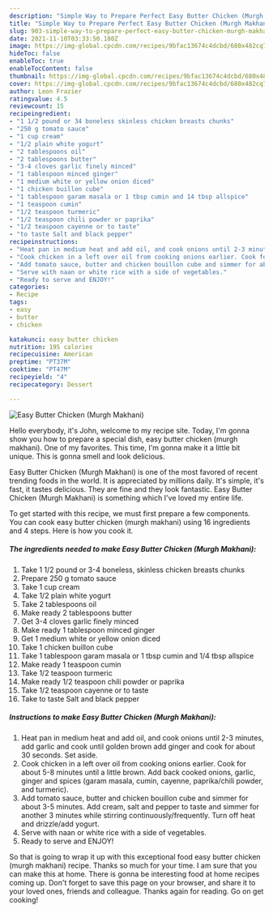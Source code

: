 ```yaml
---
description: "Simple Way to Prepare Perfect Easy Butter Chicken (Murgh Makhani)"
title: "Simple Way to Prepare Perfect Easy Butter Chicken (Murgh Makhani)"
slug: 903-simple-way-to-prepare-perfect-easy-butter-chicken-murgh-makhani
date: 2021-11-10T03:33:50.180Z
image: https://img-global.cpcdn.com/recipes/9bfac13674c4dcbd/680x482cq70/easy-butter-chicken-murgh-makhani-recipe-main-photo.jpg
hideToc: false
enableToc: true
enableTocContent: false
thumbnail: https://img-global.cpcdn.com/recipes/9bfac13674c4dcbd/680x482cq70/easy-butter-chicken-murgh-makhani-recipe-main-photo.jpg
cover: https://img-global.cpcdn.com/recipes/9bfac13674c4dcbd/680x482cq70/easy-butter-chicken-murgh-makhani-recipe-main-photo.jpg
author: Leon Frazier
ratingvalue: 4.5
reviewcount: 15
recipeingredient:
- "1 1/2 pound or 34 boneless skinless chicken breasts chunks"
- "250 g tomato sauce"
- "1 cup cream"
- "1/2 plain white yogurt"
- "2 tablespoons oil"
- "2 tablespoons butter"
- "3-4 cloves garlic finely minced"
- "1 tablespoon minced ginger"
- "1 medium white or yellow onion diced"
- "1 chicken buillon cube"
- "1 tablespoon garam masala or 1 tbsp cumin and 14 tbsp allspice"
- "1 teaspoon cumin"
- "1/2 teaspoon turmeric"
- "1/2 teaspoon chili powder or paprika"
- "1/2 teaspoon cayenne or to taste"
- "to taste Salt and black pepper"
recipeinstructions:
- "Heat pan in medium heat and add oil, and cook onions until 2-3 minutes, add garlic and cook until golden brown add ginger and cook for about 30 seconds. Set aside."
- "Cook chicken in a left over oil from cooking onions earlier. Cook for about 5-8 minutes until a little brown. Add back cooked onions, garlic, ginger and spices (garam masala, cumin, cayenne, paprika/chili powder, and turmeric)."
- "Add tomato sauce, butter and chicken bouillon cube and simmer for about 3-5 minutes. Add cream, salt and pepper to taste and simmer for another 3 minutes while stirring continuously/frequently. Turn off heat and drizzle/add yogurt."
- "Serve with naan or white rice with a side of vegetables."
- "Ready to serve and ENJOY!"
categories:
- Recipe
tags:
- easy
- butter
- chicken

katakunci: easy butter chicken 
nutrition: 195 calories
recipecuisine: American
preptime: "PT37M"
cooktime: "PT47M"
recipeyield: "4"
recipecategory: Dessert

---
```



![Easy Butter Chicken (Murgh Makhani)](https://img-global.cpcdn.com/recipes/9bfac13674c4dcbd/680x482cq70/easy-butter-chicken-murgh-makhani-recipe-main-photo.jpg)

Hello everybody, it's John, welcome to my recipe site. Today, I'm gonna show you how to prepare a special dish, easy butter chicken (murgh makhani). One of my favorites. This time, I'm gonna make it a little bit unique. This is gonna smell and look delicious.

Easy Butter Chicken (Murgh Makhani) is one of the most favored of recent trending foods in the world. It is appreciated by millions daily. It's simple, it's fast, it tastes delicious. They are fine and they look fantastic. Easy Butter Chicken (Murgh Makhani) is something which I've loved my entire life.




To get started with this recipe, we must first prepare a few components. You can cook easy butter chicken (murgh makhani) using 16 ingredients and 4 steps. Here is how you cook it.

<!--inarticleads1-->

##### The ingredients needed to make Easy Butter Chicken (Murgh Makhani):

1. Take 1 1/2 pound or 3-4 boneless, skinless chicken breasts chunks
1. Prepare 250 g tomato sauce
1. Take 1 cup cream
1. Take 1/2 plain white yogurt
1. Take 2 tablespoons oil
1. Make ready 2 tablespoons butter
1. Get 3-4 cloves garlic finely minced
1. Make ready 1 tablespoon minced ginger
1. Get 1 medium white or yellow onion diced
1. Take 1 chicken buillon cube
1. Take 1 tablespoon garam masala or 1 tbsp cumin and 1/4 tbsp allspice
1. Make ready 1 teaspoon cumin
1. Take 1/2 teaspoon turmeric
1. Make ready 1/2 teaspoon chili powder or paprika
1. Take 1/2 teaspoon cayenne or to taste
1. Take to taste Salt and black pepper




<!--inarticleads2-->

##### Instructions to make Easy Butter Chicken (Murgh Makhani):

1. Heat pan in medium heat and add oil, and cook onions until 2-3 minutes, add garlic and cook until golden brown add ginger and cook for about 30 seconds. Set aside.
1. Cook chicken in a left over oil from cooking onions earlier. Cook for about 5-8 minutes until a little brown. Add back cooked onions, garlic, ginger and spices (garam masala, cumin, cayenne, paprika/chili powder, and turmeric).
1. Add tomato sauce, butter and chicken bouillon cube and simmer for about 3-5 minutes. Add cream, salt and pepper to taste and simmer for another 3 minutes while stirring continuously/frequently. Turn off heat and drizzle/add yogurt.
1. Serve with naan or white rice with a side of vegetables.
1. Ready to serve and ENJOY!



So that is going to wrap it up with this exceptional food easy butter chicken (murgh makhani) recipe. Thanks so much for your time. I am sure that you can make this at home. There is gonna be interesting food at home recipes coming up. Don't forget to save this page on your browser, and share it to your loved ones, friends and colleague. Thanks again for reading. Go on get cooking!
